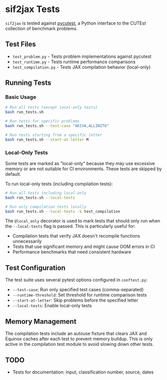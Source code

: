 # sif2jax Tests

`sif2jax` is tested against [pycutest](https://github.com/jfowkes/pycutest), a Python 
interface to the CUTEst collection of benchmark problems.

## Test Files

- `test_problem.py` - Tests problem implementations against pycutest
- `test_runtime.py` - Tests runtime performance comparisons  
- `test_compilation.py` - Tests JAX compilation behavior (local-only)

## Running Tests

### Basic Usage

```bash
# Run all tests (except local-only tests)
bash run_tests.sh

# Run tests for specific problems
bash run_tests.sh --test-case "AKIVA,ALLINITU"

# Run tests starting from a specific letter
bash run_tests.sh --start-at-letter M
```

### Local-Only Tests

Some tests are marked as "local-only" because they may use excessive memory or are not suitable for CI environments. These tests are skipped by default.

To run local-only tests (including compilation tests):

```bash
# Run all tests including local-only
bash run_tests.sh --local-tests

# Run only compilation tests locally
bash run_tests.sh --local-tests -k test_compilation
```

The `@local_only` decorator is used to mark tests that should only run when the `--local-tests` flag is passed. This is particularly useful for:

- Compilation tests that verify JAX doesn't recompile functions unnecessarily
- Tests that use significant memory and might cause OOM errors in CI
- Performance benchmarks that need consistent hardware

## Test Configuration

The test suite uses several pytest options configured in `conftest.py`:

- `--test-case`: Run only specified test cases (comma-separated)
- `--runtime-threshold`: Set threshold for runtime comparison tests
- `--start-at-letter`: Skip problems before the specified letter
- `--local-tests`: Enable local-only tests

## Memory Management

The compilation tests include an autouse fixture that clears JAX and Equinox caches after each test to prevent memory buildup. This is only active in the compilation test module to avoid slowing down other tests.

## TODO

- Tests for documentation: input, classification number, source, dates